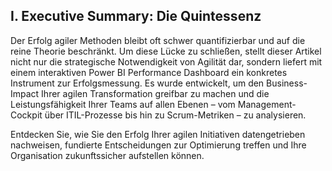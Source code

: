 ## I. Executive Summary: Die Quintessenz

Der Erfolg agiler Methoden bleibt oft schwer quantifizierbar und auf die reine Theorie beschränkt. Um diese Lücke zu schließen, stellt dieser Artikel nicht nur die strategische Notwendigkeit von Agilität dar, sondern liefert mit einem interaktiven Power BI Performance Dashboard ein konkretes Instrument zur Erfolgsmessung. Es wurde entwickelt, um den Business-Impact Ihrer agilen Transformation greifbar zu machen und die Leistungsfähigkeit Ihrer Teams auf allen Ebenen – vom Management-Cockpit über ITIL-Prozesse bis hin zu Scrum-Metriken – zu analysieren.

Entdecken Sie, wie Sie den Erfolg Ihrer agilen Initiativen datengetrieben nachweisen, fundierte Entscheidungen zur Optimierung treffen und Ihre Organisation zukunftssicher aufstellen können.